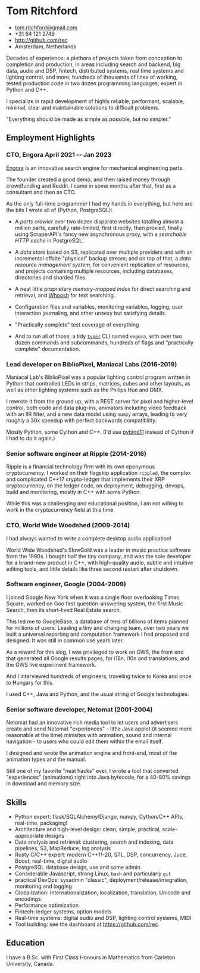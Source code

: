 # Tom Ritchford

- <tom.ritchford@gmail.com>
- +31 64 121 2749
- http://github.com/rec
- Amsterdam, Netherlands

Decades of experience; a plethora of projects taken from conception to
completion and production, in areas including search and backend, big data,
audio and DSP, fintech, distributed systems, real time systems and lighting
control, and more; hundreds of thousands of lines of working, tested production
code in two dozen programming languages; expert in Python and C++.

I specialize in rapid development of highly reliable, performant, scalable,
minimal, clear and maintainable solutions to difficult problems.

"Everything should be made as simple as possible, but no simpler."

## Employment Highlights

### <span>CTO, Engora</span> <span>April 2021 -- Jan 2023</span>

[Engora](https://engora.tech/) is an innovative search engine for mechanical
engineering parts.

The founder created a good demo, and then raised money through crowdfunding and
Reddit. I came in some months after that, first as a consultant and then as CTO.

As the only full-time programmer I had my hands in everything, but here are the
bits I wrote all of (Python, PostgreSQL):

* A _parts crawler_ over two dozen disparate websites totalling almost a million
parts, carefully rate-limited, first directly, then proxied, finally using
ScraperAPI's fancy new asynchronous proxy, with a _searchable HTTP cache_ in
PostgreSQL.

* A _data store_ based on S3, replicated over multiple providers and with an
incremental offsite "physical" backup stream; and on top of that, a _data
resource management system_, for convenient replication of resources, and
projects containing multiple resources, including databases, directories and
sharded files.

* A neat little proprietary _memory-mapped index_ for direct searching and
retrieval, and [Whoosh](https://whoosh.readthedocs.io/en/latest/) for text
searching.

* Configuration files and variables, monitoring variables, logging, user
interaction journaling, and other unsexy but satisfying details.

* "Practically complete" test coverage of everything

* And to run all of those, a tidy [`typer`](https://typer.tiangolo.com/) CLI
named `engora`, with over two dozen commands and subcommands, hundreds of flags
and "practically complete" documentation.

### <span>Lead developer on BiblioPixel, Maniacal Labs</span> <span> (2016-2019)

Maniacal Lab's BiblioPixel was a popular lighting control program written in
Python that controlled LEDs in strips, matrices, cubes and other layouts, as
well as other lighting systems such as the Philips Hue and DMX.

I rewrote it from the ground up, with a REST server for pixel and higher-level
control, both code and data plug-ins, animators including video feedback with an
IIR filter, and a new data model using `numpy` arrays, leading to very roughly a
30x speedup with perfect backwards compatibility.

Mostly Python, some Cython and C++. (I'd use
[pybind11](https://pybind11.readthedocs.io/en/stable/) instead of Cython if I
had to do it again.)

### <span>Senior software engineer at Ripple </span> <span>(2014-2016) </span>

Ripple is a financial technology firm with its own eponymous cryptocurrency. I
worked on their flagship application `rippled`, the complex and complicated
C++17 crypto-ledger that implements their XRP cryptocurrency, on the ledger
code, on deployment, debugging, devops, build and monitoring, mostly in C++ with
some Python.

While this was a challenging and educational position, I am not willing to work
in the cryptocurrency field at this time.

### <span>CTO, World Wide Woodshed </span> <span>(2009-2014) </span>

I had always wanted to write a complete desktop audio application!

World Wide Woodshed's SlowGold was a leader in music practice software from the
1990s. I bought half the tiny company, and was the sole developer for a
brand-new product in C++, with high-quality audio, subtle and intuitive editing
tools, and little details like three second restart after shutdown.

### <span>Software engineer, Google </span> <span> (2004-2009) </span>

I joined Google New York when it was a single floor overlooking Times Square,
worked on Goo first question-answering system, the first Music Search, then
its short-lived Real Estate search.

This led me to GoogleBase, a database of tens of billions of items planned for
millions of users. Leading a tiny and changing team, over two years we built a
universal reporting and computation framework I had proposed and designed. It
was still in common use years later.

As a reward for this slog, I was privileged to work on GWS, the front end that
generated all Google results pages, for i18n, l10n and translations, and the GWS
live experiment framework.

And I interviewed hundreds of engineers, traveling twice to Korea and once to
Hungary for this.

I used C++, Java and Python, and the usual string of Google technologies.

### <span> Senior software developer, Netomat </span> <span> (2001-2004) </span>

Netomat had an innovative rich media tool to let users and advertisers create
and send Netomat "experiences" – little Java applet (it seemed more reasonable
at the time) minisites with animation, sound and internal navigation - to users
who could edit them within the email itself.

I designed and wrote the animation engine and front-end, most of the animation
types and the manual.

Still one of my favorite "neat hacks" ever, I wrote a tool that converted
"experiences" (animations) right into Java bytecode, for a 40-80% savings in
download and memory size.

## Skills
- Python expert: flask/SQLAlchemy/Django, numpy, Cython/C++ APIs, real-time, packaging!
- Architecture and high-level design: clean, simple, practical, scale-appropriate designs
- Data analysis and retrieval: clustering, search and indexing, data pipelines, S3, MapReduce, log analysis
- Rusty C/C++ expert: modern C++11-20, STL, DSP, concurrency, Juce, Boost, real-time, digital audio
- PostgreSQL database design, use and some admin
- Considerable Javascript, strong Linux, `bash` and particularly `git`
- practical DevOps: sysadmin "classic", deployment/release/integration, monitoring and logging
- Globalization: Internationalization, localization, translation, Unicode and encodings
- Performance optimization
- Fintech: ledger systems, option models
- Real-time systems: digital audio and DSP, lighting control systems, MIDI
- Tool building: see the dashboard at https://github.com/rec

## Education
I have a B.Sc. with First Class Honours in Mathematics from Carleton University, Canada.
